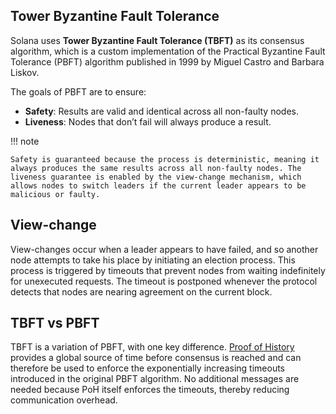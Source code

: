 <h2>Tower Byzantine Fault Tolerance</h2>

Solana uses **Tower Byzantine Fault Tolerance (TBFT)** as its consensus algorithm, which is a custom implementation of the Practical Byzantine Fault Tolerance (PBFT) algorithm published in 1999 by Miguel Castro and Barbara Liskov.

The goals of PBFT are to ensure:

- **Safety**: Results are valid and identical across all non-faulty nodes.
- **Liveness**: Nodes that don’t fail will always produce a result.

!!! note

    Safety is guaranteed because the process is deterministic, meaning it always produces the same results across all non-faulty nodes. The liveness guarantee is enabled by the view-change mechanism, which allows nodes to switch leaders if the current leader appears to be malicious or faulty.

<h2>View-change</h2>

View-changes occur when a leader appears to have failed, and so another node attempts to take his place by initiating an election process. This process is triggered by timeouts that prevent nodes from waiting indefinitely for unexecuted requests. The timeout is postponed whenever the protocol detects that nodes are nearing agreement on the current block.

<h2>TBFT vs PBFT</h2>

TBFT is a variation of PBFT, with one key difference. [Proof of History](./proof-of-history.md) provides a global source of time before consensus is reached and can therefore be used to enforce the exponentially increasing timeouts introduced in the original PBFT algorithm. No additional messages are needed because PoH itself enforces the timeouts, thereby reducing communication overhead.
